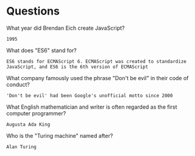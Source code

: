 # Questions

What year did Brendan Eich create JavaScript?

```
1995 
```

What does "ES6" stand for?

```
ES6 stands for ECMAScript 6. ECMAScript was created to standardize JavaScript, and ES6 is the 6th version of ECMAScript
```

What company famously used the phrase "Don't be evil" in their code of conduct?

```
'Don't be evil' had been Google's unofficial motto since 2000
```

What English mathematician and writer is often regarded as the first computer programmer?

```
Augusta Ada King
```

Who is the "Turing machine" named after?

```
Alan Turing
```
